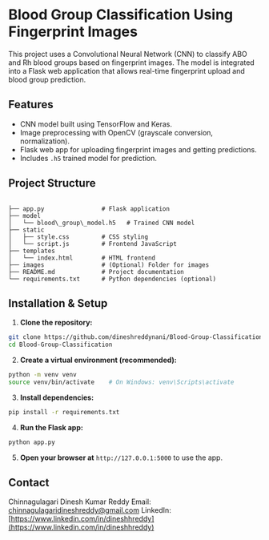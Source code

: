 
# Blood Group Classification Using Fingerprint Images

This project uses a Convolutional Neural Network (CNN) to classify ABO and Rh blood groups based on fingerprint images. The model is integrated into a Flask web application that allows real-time fingerprint upload and blood group prediction.

## Features

- CNN model built using TensorFlow and Keras.
- Image preprocessing with OpenCV (grayscale conversion, normalization).
- Flask web app for uploading fingerprint images and getting predictions.
- Includes `.h5` trained model for prediction.

## Project Structure

```

├── app.py                # Flask application
├── model
│   └── blood\_group\_model.h5   # Trained CNN model
├── static
│   ├── style.css         # CSS styling
│   └── script.js         # Frontend JavaScript
├── templates
│   └── index.html        # HTML frontend
├── images                # (Optional) Folder for images
├── README.md             # Project documentation
└── requirements.txt      # Python dependencies (optional)

````

## Installation & Setup

1. **Clone the repository:**

```bash
git clone https://github.com/dineshreddynani/Blood-Group-Classification.git
cd Blood-Group-Classification
````

2. **Create a virtual environment (recommended):**

```bash
python -m venv venv
source venv/bin/activate    # On Windows: venv\Scripts\activate
```

3. **Install dependencies:**

```bash
pip install -r requirements.txt
```

4. **Run the Flask app:**

```bash
python app.py
```

5. **Open your browser at** `http://127.0.0.1:5000` to use the app.

## Contact

Chinnagulagari Dinesh Kumar Reddy
Email: [chinnagulagaridineshreddy@gmail.com](mailto:chinnagulagaridineshreddy@gmail.com)
LinkedIn: [https://www.linkedin.com/in/dineshhreddy](https://www.linkedin.com/in/dineshhreddy)

```
```

